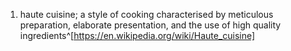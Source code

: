 1. haute cuisine; a style of cooking characterised by meticulous preparation, elaborate presentation, and the use of high quality ingredients^[https://en.wikipedia.org/wiki/Haute_cuisine]
